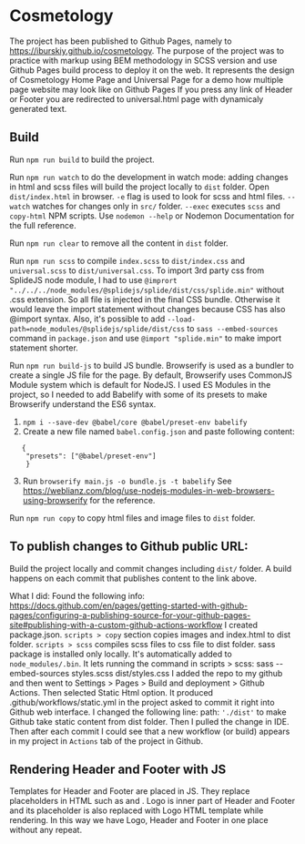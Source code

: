 # Cosmetology

The project has been published to Github Pages, namely to https://iburskiy.github.io/cosmetology.
The purpose of the project was to practice with markup using BEM methodology in SCSS version and use Github Pages build process to deploy it on the web.
It represents the design of Cosmetology Home Page and Universal Page for a demo how multiple page website may look like on Github Pages 
If you press any link of Header or Footer you are redirected to universal.html page with dynamicaly generated text.

## Build
Run `npm run build` to build the project.

Run `npm run watch` to do the development in watch mode: adding changes in html and scss files will build the project locally to `dist` folder. 
Open `dist/index.html` in browser. `-e` flag is used to look for scss and html files. `--watch` watches for changes only in `src/` folder. 
`--exec` executes `scss` and `copy-html` NPM scripts. Use `nodemon --help` or Nodemon Documentation for the full reference.

Run `npm run clear` to remove all the content in `dist` folder.

Run `npm run scss` to compile `index.scss` to `dist/index.css` and `universal.scss` to `dist/universal.css`.
To import 3rd party css from SplideJS node module, I had to use ```@imprort "../../../node_modules/@splidejs/splide/dist/css/splide.min"``` without .css extension.
So all file is injected in the final CSS bundle. Otherwise it would leave the import statement without changes because CSS has also @import syntax.
Also, it's possible to add `--load-path=node_modules/@splidejs/splide/dist/css` to `sass --embed-sources` command in `package.json` 
and use `@import "splide.min"`  to make import statement shorter.

Run `npm run build-js` to build JS bundle. Browserify is used as a bundler to create a single JS file for the page. 
By default, Browserify uses CommonJS Module system which is default for NodeJS.
I used ES Modules in the project, so I needed to add Babelify with some of its presets to make Browserify understand the ES6 syntax.
1. `npm i --save-dev @babel/core @babel/preset-env babelify`
2. Create a new file named `babel.config.json` and paste following content:
```
   {
    "presets": ["@babel/preset-env"]
    }
```
3. Run `browserify main.js -o bundle.js -t babelify`
See https://weblianz.com/blog/use-nodejs-modules-in-web-browsers-using-browserify for the reference.

Run `npm run copy` to copy html files and image files to `dist` folder.

## To publish changes to Github public URL:
Build the project locally and commit changes including `dist/` folder. A build happens on each commit that publishes content to the link above.

What I did: Found the following info: https://docs.github.com/en/pages/getting-started-with-github-pages/configuring-a-publishing-source-for-your-github-pages-site#publishing-with-a-custom-github-actions-workflow 
I created package.json. `scripts > copy` section copies images and index.html to dist folder. `scripts > scss` compiles scss files to css file to dist folder. 
sass package is installed only locally. It's automatically added to `node_modules/.bin`. 
It lets running the command in scripts > scss: sass --embed-sources styles.scss dist/styles.css I added the repo to my github 
and then went to Settings > Pages > Build and deployment > Github Actions. Then selected Static Html option. 
It produced .github/workflows/static.yml in the project asked to commit it right into Github web interface. 
I changed the following line: path: `'./dist'` to make Github take static content from dist folder. Then I pulled the change in IDE. 
Then after each commit I could see that a new workflow (or build) appears in my project in `Actions` tab of the project in Github.

## Rendering Header and Footer with JS
Templates for Header and Footer are placed in JS. They replace placeholders in HTML such as <!--header--> and <!--footer-->.
Logo is inner part of Header and Footer and its placeholder <!--logo--> is also replaced with Logo HTML template while rendering.
In this way we have Logo, Header and Footer in one place without any repeat.